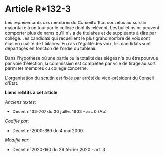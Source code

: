 # Article R*132-3

Les représentants des membres du Conseil d'Etat sont élus au scrutin majoritaire à un tour par le collège dont ils relèvent.
Les bulletins ne peuvent comporter plus de noms qu'il n'y a de titulaires et de suppléants à élire par collège. Les candidats
qui recueillent le plus grand nombre de voix sont élus en qualité de titulaires. En cas d'égalité des voix, les candidats
sont départagés en fonction de l'ordre du tableau.

Dans l'hypothèse où une partie ou la totalité des sièges n'a pu être pourvue par voie d'élection, la commission est complétée
par voie de tirage au sort parmi les membres du collège concerné.

L'organisation du scrutin est fixée par arrêté du vice-président du Conseil d'Etat.

**Liens relatifs à cet article**

_Anciens textes_:

  - Décret n°63-767 du 30 juillet 1963 - art. 6 (Ab)

_Codifié par_:

  - Décret n°2000-389 du 4 mai 2000

_Modifié par_:

  - Décret n°2020-160 du 26 février 2020 - art. 3

